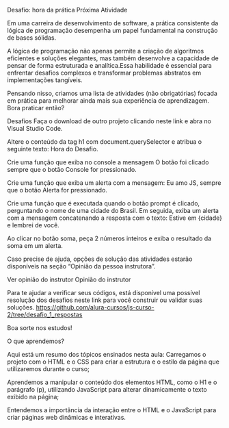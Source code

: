 Desafio: hora da prática
 Próxima Atividade

Em uma carreira de desenvolvimento de software, a prática consistente da lógica de programação desempenha um papel fundamental na construção de bases sólidas.

A lógica de programação não apenas permite a criação de algoritmos eficientes e soluções elegantes, mas também desenvolve a capacidade de pensar de forma estruturada e analítica.Essa habilidade é essencial para enfrentar desafios complexos e transformar problemas abstratos em implementações tangíveis.

Pensando nisso, criamos uma lista de atividades (não obrigatórias) focada em prática para melhorar ainda mais sua experiência de aprendizagem. Bora praticar então?

Desafios
Faça o download de outro projeto clicando neste link e abra no Visual Studio Code.

Altere o conteúdo da tag h1 com document.querySelector e atribua o seguinte texto: Hora do Desafio.

Crie uma função que exiba no console a mensagem O botão foi clicado sempre que o botão Console for pressionado.

Crie uma função que exiba um alerta com a mensagem: Eu amo JS, sempre que o botão Alerta for pressionado.

Crie uma função que é executada quando o botão prompt é clicado, perguntando o nome de uma cidade do Brasil. Em seguida, exiba um alerta com a mensagem concatenando a resposta com o texto: Estive em {cidade} e lembrei de você.

Ao clicar no botão soma, peça 2 números inteiros e exiba o resultado da soma em um alerta.

Caso precise de ajuda, opções de solução das atividades estarão disponíveis na seção “Opinião da pessoa instrutora”.

Ver opinião do instrutor
Opinião do instrutor

Para te ajudar a verificar seus códigos, está disponível uma possível resolução dos desafios neste link para você construir ou validar suas soluções.
https://github.com/alura-cursos/js-curso-2/tree/desafio_1_respostas

Boa sorte nos estudos!



O que aprendemos?

Aqui está um resumo dos tópicos ensinados nesta aula:
Carregamos o projeto com o HTML e o CSS para criar a estrutura e o estilo da página que utilizaremos durante o curso;

Aprendemos a manipular o conteúdo dos elementos HTML, como o H1 e o parágrafo (p), utilizando JavaScript para alterar dinamicamente o texto exibido na página;

Entendemos a importância da interação entre o HTML e o JavaScript para criar páginas web dinâmicas e interativas.